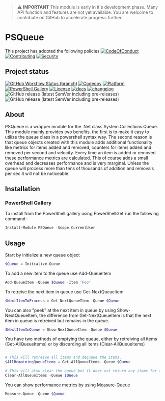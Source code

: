 > :warning: **IMPORTANT**
> This module is early in it´s development phase. Many API function and features are not yet available. You are welcome to contribute on GitHub to accelerate progress further.

# PSQueue

This project has adopted the following policies [![CodeOfConduct](https://img.shields.io/badge/Code%20Of%20Conduct-gray)](https://github.com/hanpq/PSQueue/blob/main/.github/CODE_OF_CONDUCT.md) [![Contributing](https://img.shields.io/badge/Contributing-gray)](https://github.com/hanpq/PSQueue/blob/main/.github/CONTRIBUTING.md) [![Security](https://img.shields.io/badge/Security-gray)](https://github.com/hanpq/PSQueue/blob/main/.github/SECURITY.md)

## Project status
[![GitHub Workflow Status (branch)](https://img.shields.io/github/workflow/status/hanpq/PSQueue/Build?label=build&logo=github)](https://github.com/hanpq/PSQueue/actions/workflows/build.yml) [![Codecov](https://img.shields.io/codecov/c/github/hanpq/PSQueue?logo=codecov&token=qJqWlwMAiD)](https://codecov.io/gh/hanpq/PSQueue) [![Platform](https://img.shields.io/powershellgallery/p/PSQueue?logo=ReasonStudios)](https://img.shields.io/powershellgallery/p/PSQueue) [![PowerShell Gallery](https://img.shields.io/powershellgallery/dt/PSQueue?label=downloads)](https://www.powershellgallery.com/packages/PSQueue) [![License](https://img.shields.io/github/license/hanpq/PSQueue)](https://github.com/hanpq/PSQueue/blob/main/LICENSE) [![docs](https://img.shields.io/badge/docs-getps.dev-blueviolet)](https://getps.dev/modules/PSQueue/getstarted) [![changelog](https://img.shields.io/badge/changelog-getps.dev-blueviolet)](https://github.com/hanpq/PSQueue/blob/main/CHANGELOG.md) ![GitHub release (latest SemVer including pre-releases)](https://img.shields.io/github/v/release/hanpq/PSQueue?label=version&sort=semver) ![GitHub release (latest SemVer including pre-releases)](https://img.shields.io/github/v/release/hanpq/PSQueue?include_prereleases&label=prerelease&sort=semver)

## About

PSQueue is a wrapper module for the .Net class System.Collections.Queue. This module mainly provides two benefits, the first is to make it easy to utilize the queue class in a powershell syntax way. The second reason is that queue objects created with this module adds additional functionality like metrics for items added and removed, counters for items added and removed per second and velocity. Every time an item is added or removed these performance metrics are calculated. This of course adds a small overhead and decreases performance and is very marginal. Unless the queue will process more than tens of thousands of addition and removals per sec it will not be noticeable.


## Installation

### PowerShell Gallery

To install from the PowerShell gallery using PowerShellGet run the following command:

```powershell
Install-Module PSQueue -Scope CurrentUser
```

## Usage

Start by initialize a new queue object

``` powershell
$Queue = Initialize-Queue
```

To add a new item to the queue use Add-QueueItem

``` powershell
Add-QueueItem -Queue $Queue -Item 'Foo'
```

To retreive the next item in queue use Get-NextQueueItem

``` powershell
$NextItemToProcess = Get-NextQueueItem -Queue $Queue
```

You can also "peek" at the next item in queue by using Show-NextQueueItem, the difference from Get-NextQueueItem is that the next item in queue is retreived but remains in the queue.

``` powershell
$NextItemInQueue = Show-NextQueueItem -Queue $Queue
```

You have two methods of emptying the queue, either by retreiving all items (Get-AllQueueItems) or by discarding all items (Clear-AllQueueItems)
``` powershell

# This will retreive all items and dequeue the items. 
$AllRemainingQueueItems = Get-AllQueueItems -Queue $Queue

# This will also clear the queue but it does not return any items for the queue and is therefor faster
Clear-AllQueueItems -Queue $Queue

```

You can show performance metrics by using Measure-Queue
``` powershell
Measure-Queue -Queue $Queue
```
